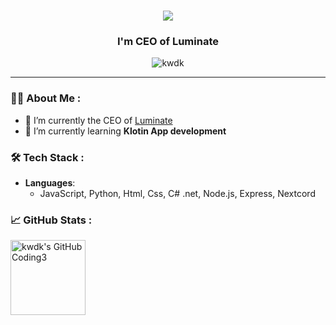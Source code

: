 <!--
 __    __                     __  __       
|  \  /  \                   |  \|  \      
| $$ /  $$__   __   __   ____| $$| $$   __ 
| $$/  $$|  \ |  \ |  \ /      $$| $$  /  \
| $$  $$ | $$ | $$ | $$|  $$$$$$$| $$_/  $$
| $$$$$\ | $$ | $$ | $$| $$  | $$| $$   $$ 
| $$ \$$\| $$_/ $$_/ $$| $$__| $$| $$$$$$\ 
| $$  \$$\\$$   $$   $$ \$$    $$| $$  \$$\
 \$$   \$$ \$$$$$\$$$$   \$$$$$$$ \$$   \$$
-->

<h1 align="center"> <img src="https://readme-typing-svg.herokuapp.com/?font=Poppins&size=35&center=true&vCenter=true&color=F700C8FF&width=500&height=70&duration=3000&lines=Hello+my+is+Kwdk!;+I+work+for+Luminate;" /> </h1><h3 align="center">I'm CEO of Luminate</h3>
<p align="center">
  <img src="https://komarev.com/ghpvc/?username=kwdk&label=Profile%20views&color=0e75b6&style=flat" alt="kwdk" />
</p>

---

### 👨‍💻 About Me :
- 🔭 I’m currently the CEO of [Luminate](https://github.com/luminate-os)
- 🌱 I’m currently learning **Klotin App development**

### 🛠️ Tech Stack :
- **Languages**: 
  - JavaScript, Python, Html, Css, C# .net, Node.js, Express, Nextcord

### 📈 GitHub Stats :
<p>
<img height=120 align="left" src="https://github-readme-stats.vercel.app/api/top-langs/?username=k5wdk&layout=compact" alt="kwdk's GitHub Coding3" />
</p>
